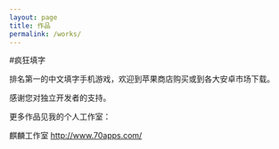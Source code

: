 ```yaml
---
layout: page
title: 作品
permalink: /works/
---
```


#疯狂填字

排名第一的中文填字手机游戏，欢迎到苹果商店购买或到各大安卓市场下载。

感谢您对独立开发者的支持。

更多作品见我的个人工作室：

麒麟工作室
http://www.70apps.com/
